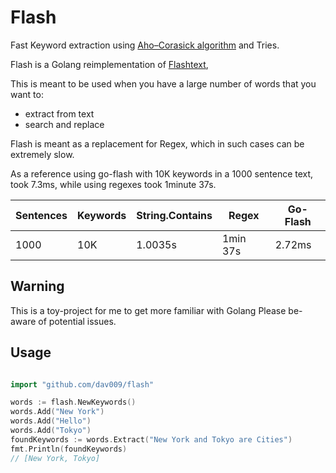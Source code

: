 # Flash

Fast Keyword extraction using [Aho–Corasick algorithm](https://en.wikipedia.org/wiki/Aho%E2%80%93Corasick_algorithm)  and Tries.

Flash is a Golang reimplementation of [Flashtext](https://github.com/vi3k6i5/flashtext),

This is meant to be used when you have a large number of words that you want to:
 - extract from text
 - search and replace

Flash is meant as a replacement for Regex, which in such cases can be extremely slow.

As a reference using go-flash with 10K keywords in a 1000 sentence text, took 7.3ms,
while using regexes took 1minute 37s.


| Sentences | Keywords | String.Contains | Regex    | Go-Flash |
|-----------|----------|-----------------|----------|----------|
| 1000      | 10K      | 1.0035s         | 1min 37s | 2.72ms 


## Warning

This is a toy-project for me to get more familiar with Golang
Please be-aware of potential issues.

## Usage

```go

import "github.com/dav009/flash"

words := flash.NewKeywords()
words.Add("New York")
words.Add("Hello")
words.Add("Tokyo")
foundKeywords := words.Extract("New York and Tokyo are Cities")
fmt.Println(foundKeywords)
// [New York, Tokyo]
```

